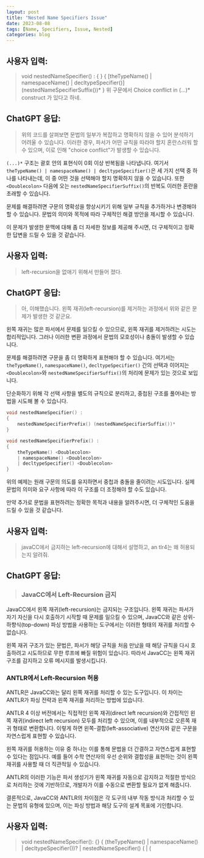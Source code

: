 ```yaml
---
layout: post
title: "Nested Name Specifiers Issue"
date: 2023-08-08
tags: [Name, Specifiers, Issue, Nested]
categories: blog
---
```


## 사용자 입력:
> void nestedNameSpecifier() :
{
}
{
    [theTypeName() | namespaceName() | decltypeSpecifier()] <Doublecolon> (nestedNameSpecifierSuffix())*
}
 위 구문에서 Choice conflict in (...)* construct   가 있다고 하네.

## ChatGPT 응답:
> 위의 코드를 살펴보면 문법의 일부가 복잡하고 명확하지 않을 수 있어 분석하기 어려울 수 있습니다. 이러한 경우, 파서가 어떤 규칙을 따라야 할지 혼란스러워 할 수 있으며, 이로 인해 "choice conflict"가 발생할 수 있습니다.

`(...)*` 구조는 괄호 안의 표현식이 0회 이상 반복됨을 나타냅니다. 여기서 `theTypeName() | namespaceName() | decltypeSpecifier()`은 세 가지 선택 중 하나를 나타내는데, 이 중 어떤 것을 선택해야 할지 명확하지 않을 수 있습니다. 또한 `<Doublecolon>` 다음에 오는 `nestedNameSpecifierSuffix()`의 반복도 이러한 혼란을 초래할 수 있습니다.

문제를 해결하려면 구문의 명확성을 향상시키기 위해 일부 규칙을 추가하거나 변경해야 할 수 있습니다. 문법의 의미와 목적에 따라 구체적인 해결 방안을 제시할 수 있습니다.

이 문제가 발생한 문맥에 대해 좀 더 자세한 정보를 제공해 주시면, 더 구체적이고 정확한 답변을 드릴 수 있을 것 같습니다.

## 사용자 입력:
> left-recursion을 없애기 위해서 만들어 졌다.

## ChatGPT 응답:
> 아, 이해했습니다. 왼쪽 재귀(left-recursion)를 제거하는 과정에서 위와 같은 문제가 발생한 것 같군요.

왼쪽 재귀는 많은 파서에서 문제를 일으킬 수 있으므로, 왼쪽 재귀를 제거하려는 시도는 합리적입니다. 그러나 이러한 변환 과정에서 문법의 모호성이나 충돌이 발생할 수 있습니다.

문제를 해결하려면 구문을 좀 더 명확하게 표현해야 할 수 있습니다. 여기서는 `theTypeName()`, `namespaceName()`, `decltypeSpecifier()` 간의 선택과 이어지는 `<Doublecolon>`와 `nestedNameSpecifierSuffix()`의 처리에 문제가 있는 것으로 보입니다.

단순화하기 위해 각 선택 사항을 별도의 규칙으로 분리하고, 중첩된 구조를 풀어내는 방법을 시도해 볼 수 있습니다.

```cpp
void nestedNameSpecifier() :
{
    nestedNameSpecifierPrefix() (nestedNameSpecifierSuffix())*
}

void nestedNameSpecifierPrefix() :
{
    theTypeName() <Doublecolon>
    | namespaceName() <Doublecolon>
    | decltypeSpecifier() <Doublecolon>
}
```

위의 예제는 원래 구문의 의도를 유지하면서 중첩과 충돌을 줄이려는 시도입니다. 실제 문법의 의미와 요구 사항에 따라 이 구조를 더 조정해야 할 수도 있습니다.

만약 추가로 문법을 표현하려는 정확한 목적과 내용을 알려주시면, 더 구체적인 도움을 드릴 수 있을 것 같습니다.

## 사용자 입력:
> javaCC에서 금지하는 left-recursion에 대해서 설명하고, an tlr4는 왜 허용되는지 알려줘.

## ChatGPT 응답:
> ### JavaCC에서 Left-Recursion 금지

JavaCC에서 왼쪽 재귀(left-recursion)는 금지되는 구조입니다. 왼쪽 재귀는 파서가 자기 자신을 다시 호출하기 시작할 때 문제를 일으킬 수 있으며, JavaCC와 같은 상위-하향식(top-down) 파싱 방법을 사용하는 도구에서는 이러한 형태의 재귀를 처리할 수 없습니다.

왼쪽 재귀 구조가 있는 문법은, 파서가 해당 규칙을 처음 만났을 때 해당 규칙을 다시 호출하려고 시도하므로 무한 루프에 빠질 위험이 있습니다. 따라서 JavaCC는 왼쪽 재귀 구조를 감지하고 오류 메시지를 발생시킵니다.

### ANTLR에서 Left-Recursion 허용

ANTLR은 JavaCC와는 달리 왼쪽 재귀를 처리할 수 있는 도구입니다. 이 차이는 ANTLR가 파싱 전략과 왼쪽 재귀를 처리하는 방법에 있습니다.

ANTLR 4 이상 버전에서는 직접적인 왼쪽 재귀(direct left recursion)와 간접적인 왼쪽 재귀(indirect left recursion) 모두를 처리할 수 있으며, 이를 내부적으로 오른쪽 재귀 형태로 변환합니다. 이렇게 하면 왼쪽-결합(left-associative) 연산자와 같은 구문을 자연스럽게 표현할 수 있습니다.

왼쪽 재귀를 허용하는 이유 중 하나는 이를 통해 문법을 더 간결하고 자연스럽게 표현할 수 있다는 점입니다. 예를 들어 수학 연산자의 우선 순위와 결합성을 표현하는 것이 왼쪽 재귀를 사용할 때 더 직관적일 수 있습니다.

ANTLR의 이러한 기능은 파서 생성기가 왼쪽 재귀를 자동으로 감지하고 적절한 방식으로 처리하는 것에 기반하므로, 개발자가 이를 수동으로 변환할 필요가 없게 해줍니다.

결론적으로, JavaCC와 ANTLR의 차이점은 각 도구의 내부 작동 방식과 처리할 수 있는 문법의 유형에 있으며, 이는 파싱 방법과 해당 도구의 설계 목표에 기인합니다.

## 사용자 입력:
> void nestedNameSpecifier():
{}
{
	(theTypeName() | namespaceName() | decltypeSpecifier())? <Doublecolon>
	| nestedNameSpecifier() (<Identifier> | (<Template>)? simpleTemplateId()) <Doublecolon>
} 이것은 antlr4의 cpp파서구문을 javaCC로 변환한 것인데, left-recursion이 있다. 이를 해결할 방법을 모르겠다.

## ChatGPT 응답:
> left-recursion을 가진 ANTLR 문법을 JavaCC로 변환하는 것은 복잡한 작업이 될 수 있습니다. 여기서 주어진 문법의 경우, `nestedNameSpecifier()`가 자신을 다시 호출하므로 이 부분에서 왼쪽 재귀가 발생합니다.

이 문제를 해결하려면 왼쪽 재귀 구조를 오른쪽 재귀 구조로 바꿔야 합니다. 왼쪽 재귀를 제거하는 일반적인 방법은 규칙을 둘 이상의 파트로 나누고 오른쪽 재귀를 사용하는 것입니다.

다음은 원래 문법을 변환한 예시입니다:

```java
void nestedNameSpecifier() :
{}
{
    nestedNameSpecifierPrefix() <Doublecolon> nestedNameSpecifierSuffix()*
}

void nestedNameSpecifierPrefix() :
{}
{
    (theTypeName() | namespaceName() | decltypeSpecifier())?
}

void nestedNameSpecifierSuffix() :
{}
{
    (<Identifier> | (<Template>)? simpleTemplateId()) <Doublecolon>
}
```

여기서 `nestedNameSpecifierPrefix()`는 처음의 선택 사항을 포함하고, `nestedNameSpecifierSuffix()`는 나머지 부분을 반복하도록 설계되었습니다. 이렇게 하면 왼쪽 재귀 구조를 제거하고 원래 의도와 일치하는 파싱 트리를 생성할 수 있을 것입니다.

이 예제는 단순화된 버전이므로 실제 사용하는 문법에 맞게 조정해야 할 수도 있습니다. 변환 과정에서 문법의 의미와 구조를 정확하게 유지해야 하므로, 일반적인 변환 방법을 적용할 때 주의가 필요합니다.

## 사용자 입력:
> 위 내용은 javaCC문법에 틀린 부분이 있어. 고쳐.

## ChatGPT 응답:
> 앗, 죄송합니다. JavaCC 문법을 잘못 적용한 부분이 있었네요. JavaCC에서 왼쪽 재귀를 제거하려면 일반적으로 반복 구조를 사용해야 할 것입니다.

문법을 더 자세히 이해하지 못하면 완벽한 해결책을 제공하기 어렵지만, 아래 코드는 기본적인 아이디어를 제공해야 합니다.

```java
void nestedNameSpecifier() :
{}
{
    nestedNameSpecifierPrefix() (<Doublecolon> nestedNameSpecifierSuffix())*
}

void nestedNameSpecifierPrefix() :
{}
{
    (theTypeName() | namespaceName() | decltypeSpecifier())? <Doublecolon>
}

void nestedNameSpecifierSuffix() :
{}
{
    (nestedNameSpecifier() (<Identifier> | (<Template>)? simpleTemplateId()) <Doublecolon>)?
}
```

여기서 `nestedNameSpecifierPrefix()`는 처음의 선택 사항을 포함하고, `nestedNameSpecifierSuffix()`는 나머지 부분을 처리합니다.

구문을 변환하면서 원래 구문의 의미를 완벽하게 보존하는 것은 복잡할 수 있으므로, 이 코드가 모든 케이스에 적합한지 확인하고 필요한 경우 조정해야 할 것입니다.

